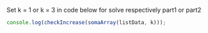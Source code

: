 Set k = 1 or k = 3 in code below for solve respectively part1 or part2
````JavaScript
console.log(checkIncrease(somaArray(listData, k)));
````

